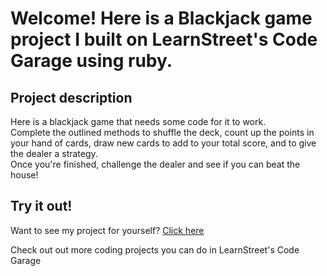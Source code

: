 
Welcome! Here is a Blackjack game project I built on LearnStreet's Code Garage using ruby.
===============================================================================================================

Project description
-------------------------

Here is a blackjack game that needs some code for it to work.<br> Complete the outlined methods to shuffle the deck, count up the points in your hand of cards, draw new cards to add to your total score, and to give the dealer a strategy.<br> Once you're finished, challenge the dealer and see if you can beat the house!

Try it out!
--------------

Want to see my project for yourself? [Click here](http://www.learnstreet.com//profile/52b0ae3076b99c0379003557?page_name=project)

Check out out more coding projects you can do in LearnStreet's Code Garage
		
